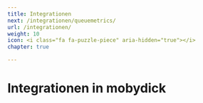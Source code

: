 ```yaml
---
title: Integrationen
next: /integrationen/queuemetrics/
url: /integrationen/
weight: 10
icon: <i class="fa fa-puzzle-piece" aria-hidden="true"></i>
chapter: true

---
```



# Integrationen in mobydick
